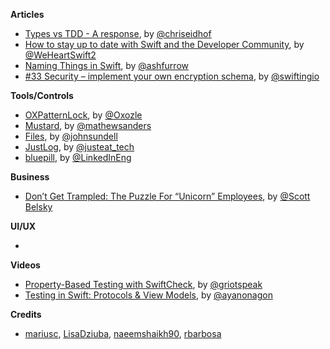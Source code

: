 
**Articles**

* [Types vs TDD - A response](http://chris.eidhof.nl/post/types-vs-tdd/), by [@chriseidhof](http://www.twitter.com/chriseidhof/)
* [How to stay up to date with Swift and the Developer Community](https://www.weheartswift.com/stay-up-to-date-swift-developer-community/), by [@WeHeartSwift2](https://twitter.com/WeHeartSwift2)
* [Naming Things in Swift](https://ashfurrow.com/blog/naming-things-in-swift/), by [@ashfurrow](https://twitter.com/ashfurrow)
* [#33 Security – implement your own encryption schema](https://swifting.io/blog/2017/01/16/33-security-implement-your-own-encryption-schema/), by [@swiftingio](https://twitter.com/swiftingio)


**Tools/Controls**

* [OXPatternLock](https://github.com/oxozle/OXPatternLock), by [@Oxozle](https://twitter.com/Oxozle)
* [Mustard](https://github.com/mathewsanders/Mustard), by [@mathewsanders](http://twitter.com/mathewsanders)
* [Files](https://github.com/JohnSundell/Files), by [@johnsundell](https://github.com/johnsundell)
* [JustLog](https://github.com/justeat/JustLog), by [@justeat_tech](https://twitter.com/justeat_tech)
* [bluepill](https://github.com/linkedin/bluepill), by [@LinkedInEng](https://twitter.com/LinkedInEng)

**Business**

* [Don’t Get Trampled: The Puzzle For “Unicorn” Employees](https://medium.com/positiveslope/dont-get-trampled-the-puzzle-for-unicorn-employees-8f00f33c784f#.vytk95gmv), by [@Scott Belsky](https://twitter.com/scottbelsky)

**UI/UX**

*

**Videos**

* [Property-Based Testing with SwiftCheck](https://realm.io/news/tryswift-tj-usiyan-property-based-testing-swiftcheck/), by [@griotspeak](https://twitter.com/griotspeak)
* [Testing in Swift: Protocols & View Models](https://realm.io/news/testing-in-swift-protocols-and-view-models/), by [@ayanonagon](https://twitter.com/ayanonagon)

**Credits**

* [mariusc](https://github.com/mariusc), [LisaDziuba](https://github.com/LisaDziuba), [naeemshaikh90](https://github.com/naeemshaikh90), [rbarbosa](https://github.com/rbarbosa)
